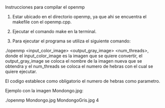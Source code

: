 Instrucciones para compilar el openmp

1. Estar ubicado en el directorio openmp, ya que ahi se encuentra el makefile con el openmp.cpp.

2. Ejecutar el comando make en la terminal.

3. Para ejecutar el programa se utiliza el siguiente comando:

./openmp <input_color_image> <output_gray_image> <num_threads>, donde el input_color_image es la imagen que se quiere convertir, el output_gray_image se coloca el nombre de la imagen nueva que se obtendra y el num_threads se coloca el numero de hebras con el cual se quiere ejecutar.

El codigo establece como obligatorio el numero de hebras como parametro.

Ejemplo con la imagen Mondongo.jpg:

./openmp Mondongo.jpg MondongoGris.jpg 4
